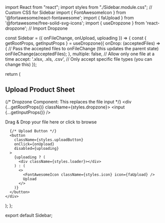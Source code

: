 import React from "react";
import styles from "./Sidebar.module.css"; // Custom CSS for Sidebar
import { FontAwesomeIcon } from '@fortawesome/react-fontawesome';
import { faUpload } from '@fortawesome/free-solid-svg-icons';
import { useDropzone } from 'react-dropzone'; // Import Dropzone

const Sidebar = ({ onFileChange, onUpload, uploading }) => {
  const { getRootProps, getInputProps } = useDropzone({
    onDrop: (acceptedFiles) => {
      // Pass the accepted files to onFileChange (this updates the parent state)
      onFileChange(acceptedFiles);
    },
    multiple: false, // Allow only one file at a time
    accept: '.xlsx, .xls, .csv', // Only accept specific file types (you can change this)
  });

  return (
    <div className={styles.sidebar}>
      <h2 className={styles.heading}>Upload Product Sheet</h2>
      <div className={styles.fileInputContainer}>
        {/* Dropzone Component: This replaces the file input */}
        <div {...getRootProps()} className={styles.dropzone}>
          <input {...getInputProps()} />
          <p className={styles.dropzoneText}>
            Drag & Drop your file here or click to browse
          </p>
        </div>
      </div>

      {/* Upload Button */}
      <button
        className={styles.uploadButton}
        onClick={onUpload}
        disabled={uploading}
      >
        {uploading ? (
          <div className={styles.loader}></div>
        ) : (
          <>
            <FontAwesomeIcon className={styles.icon} icon={faUpload} />
            Upload
          </>
        )}
      </button>
    </div>
  );
};

export default Sidebar;
